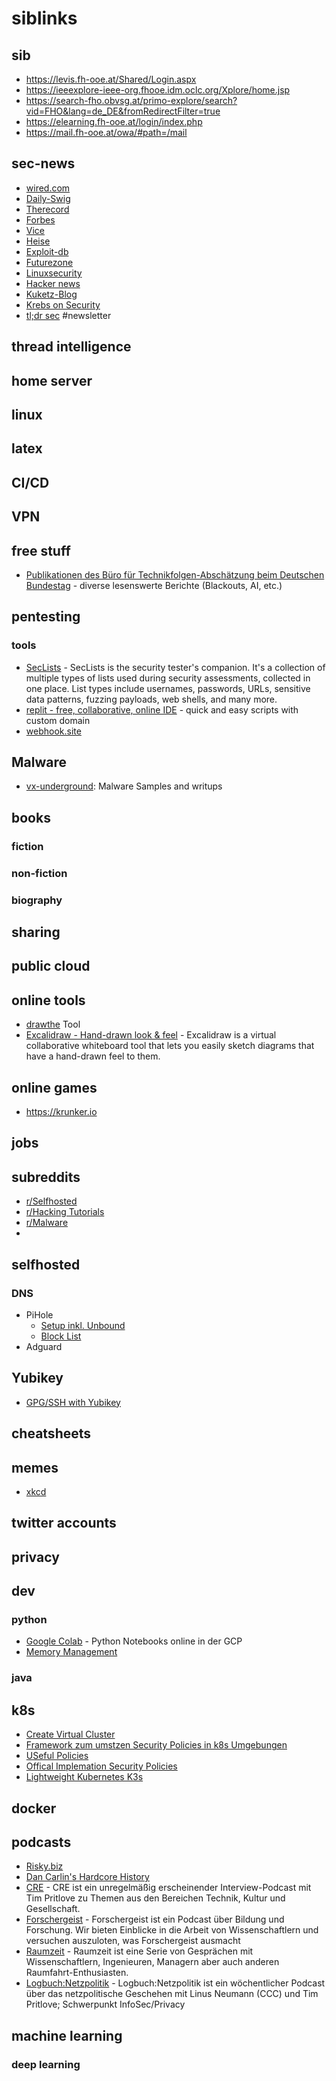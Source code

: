 # siblinks

## sib
* https://levis.fh-ooe.at/Shared/Login.aspx
* https://ieeexplore-ieee-org.fhooe.idm.oclc.org/Xplore/home.jsp
* https://search-fho.obvsg.at/primo-explore/search?vid=FHO&lang=de_DE&fromRedirectFilter=true
* https://elearning.fh-ooe.at/login/index.php
* https://mail.fh-ooe.at/owa/#path=/mail

## sec-news
* [wired.com](https://www.wired.com/category/security/)
* [Daily-Swig](https://portswigger.net/daily-swig)
* [Therecord](https://therecord.media/news/cybercrime/)
* [Forbes](https://www.forbes.com/)
* [Vice](https://www.vice.com/en/section/tech)
* [Heise](https://www.heise.de/security/)
* [Exploit-db](https://www.exploit-db.com/)
* [Futurezone](https://futurezone.at/)
* [Linuxsecurity](https://linuxsecurity.com)
* [Hacker news](https://news.ycombinator.com/)
* [Kuketz-Blog](https://www.kuketz-blog.de/)
* [Krebs on Security](https://krebsonsecurity.com/)
* [tl;dr sec](https://tldrsec.com/) #newsletter

## thread intelligence

## home server

## linux

## latex

## CI/CD

## VPN

## free stuff
* [Publikationen des Büro für Technikfolgen-Abschätzung beim Deutschen Bundestag](https://www.tab-beim-bundestag.de/de/publikationen/index.html) - diverse lesenswerte Berichte (Blackouts, AI, etc.)

## pentesting

### tools
* [SecLists](https://github.com/danielmiessler/SecLists) - SecLists is the security tester's companion. It's a collection of multiple types of lists used during security assessments, collected in one place. List types include usernames, passwords, URLs, sensitive data patterns, fuzzing payloads, web shells, and many more.
* [replit - free, collaborative, online IDE](https://replit.com/) - quick and easy scripts with custom domain
* [webhook.site](https://webhook.site/#!/67f35dd1-a2db-4a0d-b518-915089f6efb9)

## Malware
* [vx-underground](https://samples.vx-underground.org/): Malware Samples and writups

## books
### fiction
### non-fiction
### biography

## sharing

## public cloud

## online tools
* [drawthe](http://go.drawthe.net/) Tool 
* [Excalidraw - Hand-drawn look & feel](https://excalidraw.com/) - Excalidraw is a virtual collaborative whiteboard tool that lets you easily sketch diagrams that have a hand-drawn feel to them.
## online games
* https://krunker.io

## jobs

## subreddits
* [r/Selfhosted](https://www.reddit.com/r/selfhosted/)
* [r/Hacking Tutorials](https://www.reddit.com/r/Hacking_Tutorials/)
* [r/Malware](https://www.reddit.com/r/Malware/)
* 
## selfhosted
### DNS
  * PiHole
    * [Setup inkl. Unbound](https://forum.kuketz-blog.de/viewtopic.php?f=42&t=3067)  
    * [Block List](https://firebog.net/)  
  * Adguard
## Yubikey
* [GPG/SSH with Yubikey](https://github.com/drduh/YubiKey-Guide)

## cheatsheets

## memes
* [xkcd](https://xkcd.com/)  
 

## twitter accounts

## privacy

## dev
### python
* [Google Colab](https://colab.research.google.com/) - Python Notebooks online in der GCP
* [Memory Management](https://towardsdatascience.com/memory-management-in-python-6bea0c8aecc9)

### java


## k8s
* [Create Virtual Cluster](https://kubernetes.io/de/docs/setup/minikube/)
* [Framework zum umstzen Security Policies in k8s Umgebungen](https://www.openpolicyagent.org/docs/v0.12.2/kubernetes-admission-control/)
* [USeful Policies](https://kubernetes.io/docs/concepts/policy/pod-security-policy/)
* [Offical Implemation Security Policies](https://github.com/open-policy-agent/gatekeeper-library)
* [Lightweight Kubernetes K3s](https://k3s.io/)
## docker

## podcasts
* [Risky.biz](https://risky.biz/)
* [Dan Carlin's Hardcore History](https://www.dancarlin.com/hardcore-history-series/)
* [CRE](https://cre.fm/archiv) - CRE ist ein unregelmäßig erscheinender Interview-Podcast mit Tim Pritlove zu Themen aus den Bereichen Technik, Kultur und Gesellschaft.
* [Forschergeist](https://forschergeist.de/archiv/) - Forschergeist ist ein Podcast über Bildung und Forschung. Wir bieten Einblicke in die Arbeit von Wissenschaftlern und versuchen auszuloten, was Forschergeist ausmacht
* [Raumzeit](https://raumzeit-podcast.de/raumzeit/) - Raumzeit ist eine Serie von Gesprächen mit Wissenschaftlern, Ingenieuren, Managern aber auch anderen Raumfahrt-Enthusiasten.
* [Logbuch:Netzpolitik](https://logbuch-netzpolitik.de/archiv) - Logbuch:Netzpolitik ist ein wöchentlicher Podcast über das netzpolitische Geschehen mit Linus Neumann (CCC) und Tim Pritlove; Schwerpunkt InfoSec/Privacy

## machine learning
### deep learning




